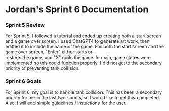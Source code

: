 # Jordan's Sprint 6 Documentation

### Sprint 5 Review
For Sprint 5, I followed a tutorial and ended up creating both a start screen and a game over screen. I used ChatGPT4 to generate art work, then editted it to include the name of the game. For both the start screen and the game over screen, "Enter" either starts or <br>
restarts the game, and "X" quits the game. In main, game states were implemented so this could function properly. I did not get to the secondary priority of preventing tank collision.

### Sprint 6 Goals
For Sprint 6, my goal is to handle tank collision. This has been a secondary priority for me in the last two sprints, so I would like to get this completed. Also, I will add simple guidelines / instuctions for the user.

